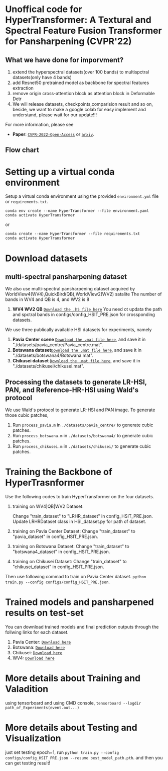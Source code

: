 # Unoffical code for HyperTransformer: A Textural and Spectral Feature Fusion Transformer for Pansharpening (CVPR'22)

## What we have done for imporvment?
1) extend the hyperspectral datasets(over 100 bands) to multispctral datasets(only have 4 bands)
2) add Resnet50 pretrained model as backbone for spectral features extraction
3) remove origin cross-attention block as attention block in Deformable Detr
4) We will release datasets, checkpoints,comparision result and so on, beside, we want to make a google colab for easy implement and understand, please wait for our update!!!


For more information, please see
- **Paper**: [`CVPR-2022-Open-Access`](https://openaccess.thecvf.com/content/CVPR2022/html/Bandara_HyperTransformer_A_Textural_and_Spectral_Feature_Fusion_Transformer_for_Pansharpening_CVPR_2022_paper.html) or [`arxiv`](https://arxiv.org/abs/2203.02503).

## Flow chart



# Setting up a virtual conda environment
Setup a virtual conda environment using the provided ``environment.yml`` file or ``requirements.txt``.
```
conda env create --name HyperTransformer --file environment.yaml
conda activate HyperTransformer
```
or
```
conda create --name HyperTransformer --file requirements.txt
conda activate HyperTransformer
```

# Download datasets
## multi-spectral pansharpening dataset
We also use multi-spectral pansharpening dataset acquired by WorldView4(WV4),QuickBird(QB),WorldView2(WV2) satalite
The number of bands in WV4 and QB is 4, and WV2 is 8
1) **WV4 WV2 QB** [`Download the .h5 file here`](https://pan.baidu.com/s/1ZdIHrQB93-ASi2zR5kJz0w?pwd=dffs)
You need ot updata the path and spctral bands in configs/config_HSIT_PRE.json for crossponding datasets.


We use three publically available HSI datasets for experiments, namely

1) **Pavia Center scene** [`Download the .mat file here`](https://www.dropbox.com/s/znykgpipttircdr/Pavia_centre.mat?dl=0), and save it in "./datasets/pavia_centre/Pavia_centre.mat".
2) **Botswana dataset**[`Download the .mat file here`](https://www.dropbox.com/s/w5bie03gaeuu6t9/Botswana.mat?dl=0), and save it in "./datasets/botswana4/Botswana.mat".
3) **Chikusei dataset** [`Download the .mat file here`](https://naotoyokoya.com/Download.html), and save it in "./datasets/chikusei/chikusei.mat".

## Processing the datasets to generate LR-HSI, PAN, and Reference-HR-HSI using Wald's protocol
 We use Wald's protocol to generate LR-HSI and PAN image. To generate those cubic patches,
  1) Run `process_pavia.m` in `./datasets/pavia_centre/` to generate cubic patches. 
  2) Run `process_botswana.m` in `./datasets/botswana4/` to generate cubic patches.
  3) Run `process_chikusei.m` in `./datasets/chikusei/` to generate cubic patches.



# Training the Backbone of HyperTrasnformer
Use the following codes to train HyperTransformer on the four datasets.
 1) training on WV4|QB|WV2 Dataset:
    
    Change "train_dataset" to "LRHR_dataset" in config_HSIT_PRE.json.
    Update LRHRDataset class in HSI_dataset.py for path of dataset.

2) training on Pavia Center Dataset:
    Change "train_dataset" to "pavia_dataset" in config_HSIT_PRE.json.
3) training on Botswana Dataset:
     Change "train_dataset" to "botswana4_dataset" in config_HSIT_PRE.json.
4) training on Chikusei Dataset:
      Change "train_dataset" to "chikusei_dataset" in config_HSIT_PRE.json. 

Then use following commad to train on Pavia Center dataset. 
`python train.py --config configs/config_HSIT_PRE.json`.
     
 
# Trained models and pansharpened results on test-set
You can download trained models and final prediction outputs through the follwing links for each dataset.
  1) Pavia Center: [`Download here`](https://www.dropbox.com/sh/9zg0wrbq6fzx1wa/AACH3mnRlqkVFmo6BF4wcDdaa?dl=0)
  2) Botswana: [`Download here`](https://www.dropbox.com/sh/e7og46hkn3wuaxr/AACrFOpOSFF2u0hG1CzNYVRxa?dl=0)
  3) Chikusei: [`Download here`](https://www.dropbox.com/sh/l6gaf723cb6asq4/AABPBUleyZ7aFX8POh_d5jC9a?dl=0)
  4) WV4: [`Download here`](https://pan.baidu.com/s/1rtO6g39PWOeK7kD0cqkrIw?pwd=qf3q)


# More details about Training and Valadition
using tensorboard and using CMD console, `tensorboard --logdir path_of_Experiments(event.out...)`

# More details about Testing and Visualization
just set testing epoch=1, run
`python train.py --config configs/config_HSIT_PRE.json --resume best_model_path.pth`.
and then you can get testing result!
